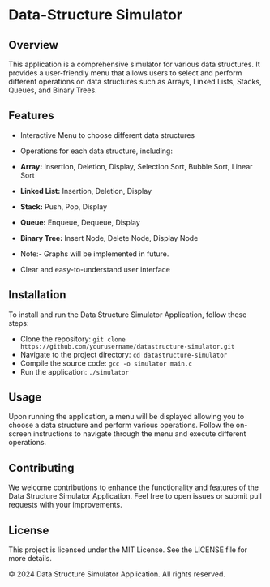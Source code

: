 
Data-Structure Simulator
====================================

Overview
--------

This application is a comprehensive simulator for various data structures. It provides a user-friendly menu that allows users to select and perform different operations on data structures such as Arrays, Linked Lists, Stacks, Queues, and Binary Trees.

Features
--------

*   Interactive Menu to choose different data structures
*   Operations for each data structure, including:

*   **Array:** Insertion, Deletion, Display, Selection Sort, Bubble Sort, Linear Sort
*   **Linked List:** Insertion, Deletion, Display
*   **Stack:** Push, Pop, Display
*   **Queue:** Enqueue, Dequeue, Display
*   **Binary Tree:** Insert Node, Delete Node, Display Node
*   Note:- Graphs will be implemented in future.

*   Clear and easy-to-understand user interface

Installation
------------

To install and run the Data Structure Simulator Application, follow these steps:

*   Clone the repository: `git clone https://github.com/yourusername/datastructure-simulator.git`
*   Navigate to the project directory: `cd datastructure-simulator`
*   Compile the source code: `gcc -o simulator main.c`
*   Run the application: `./simulator`

Usage
-----

Upon running the application, a menu will be displayed allowing you to choose a data structure and perform various operations. Follow the on-screen instructions to navigate through the menu and execute different operations.

Contributing
------------

We welcome contributions to enhance the functionality and features of the Data Structure Simulator Application. Feel free to open issues or submit pull requests with your improvements.

License
-------

This project is licensed under the MIT License. See the LICENSE file for more details.

© 2024 Data Structure Simulator Application. All rights reserved.
